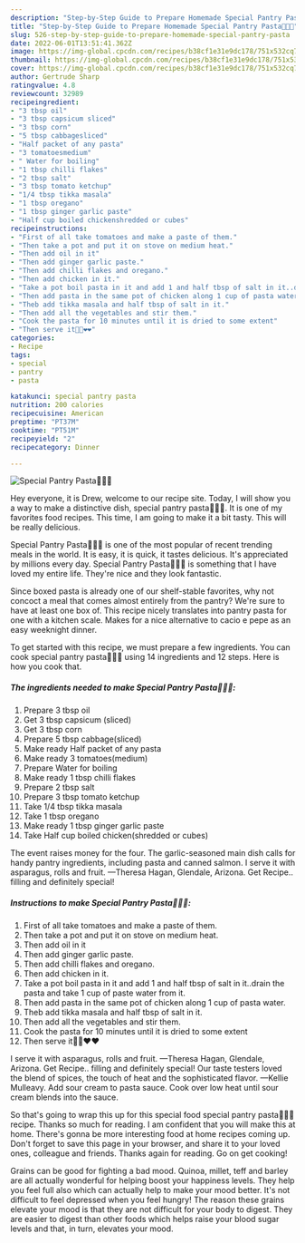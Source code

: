 ```yaml
---
description: "Step-by-Step Guide to Prepare Homemade Special Pantry Pasta🥰🥰🤙"
title: "Step-by-Step Guide to Prepare Homemade Special Pantry Pasta🥰🥰🤙"
slug: 526-step-by-step-guide-to-prepare-homemade-special-pantry-pasta
date: 2022-06-01T13:51:41.362Z
image: https://img-global.cpcdn.com/recipes/b38cf1e31e9dc178/751x532cq70/special-pantry-pasta🥰🥰🤙-recipe-main-photo.jpg
thumbnail: https://img-global.cpcdn.com/recipes/b38cf1e31e9dc178/751x532cq70/special-pantry-pasta🥰🥰🤙-recipe-main-photo.jpg
cover: https://img-global.cpcdn.com/recipes/b38cf1e31e9dc178/751x532cq70/special-pantry-pasta🥰🥰🤙-recipe-main-photo.jpg
author: Gertrude Sharp
ratingvalue: 4.8
reviewcount: 32989
recipeingredient:
- "3 tbsp oil"
- "3 tbsp capsicum sliced"
- "3 tbsp corn"
- "5 tbsp cabbagesliced"
- "Half packet of any pasta"
- "3 tomatoesmedium"
- " Water for boiling"
- "1 tbsp chilli flakes"
- "2 tbsp salt"
- "3 tbsp tomato ketchup"
- "1/4 tbsp tikka masala"
- "1 tbsp oregano"
- "1 tbsp ginger garlic paste"
- "Half cup boiled chickenshredded or cubes"
recipeinstructions:
- "First of all take tomatoes and make a paste of them."
- "Then take a pot and put it on stove on medium heat."
- "Then add oil in it"
- "Then add ginger garlic paste."
- "Then add chilli flakes and oregano."
- "Then add chicken in it."
- "Take a pot boil pasta in it and add 1 and half tbsp of salt in it..drain the pasta and take 1 cup of paste water from it."
- "Then add pasta in the same pot of chicken along 1 cup of pasta water."
- "Theb add tikka masala and half tbsp of salt in it."
- "Then add all the vegetables and stir them."
- "Cook the pasta for 10 minutes until it is dried to some extent"
- "Then serve it🥰🥰❤❤"
categories:
- Recipe
tags:
- special
- pantry
- pasta

katakunci: special pantry pasta 
nutrition: 200 calories
recipecuisine: American
preptime: "PT37M"
cooktime: "PT51M"
recipeyield: "2"
recipecategory: Dinner

---
```



![Special Pantry Pasta🥰🥰🤙](https://img-global.cpcdn.com/recipes/b38cf1e31e9dc178/751x532cq70/special-pantry-pasta🥰🥰🤙-recipe-main-photo.jpg)

Hey everyone, it is Drew, welcome to our recipe site. Today, I will show you a way to make a distinctive dish, special pantry pasta🥰🥰🤙. It is one of my favorites food recipes. This time, I am going to make it a bit tasty. This will be really delicious.

Special Pantry Pasta🥰🥰🤙 is one of the most popular of recent trending meals in the world. It is easy, it is quick, it tastes delicious. It's appreciated by millions every day. Special Pantry Pasta🥰🥰🤙 is something that I have loved my entire life. They're nice and they look fantastic.

Since boxed pasta is already one of our shelf-stable favorites, why not concoct a meal that comes almost entirely from the pantry? We&#39;re sure to have at least one box of. This recipe nicely translates into pantry pasta for one with a kitchen scale. Makes for a nice alternative to cacio e pepe as an easy weeknight dinner.


To get started with this recipe, we must prepare a few ingredients. You can cook special pantry pasta🥰🥰🤙 using 14 ingredients and 12 steps. Here is how you cook that.

<!--inarticleads1-->

##### The ingredients needed to make Special Pantry Pasta🥰🥰🤙:

1. Prepare 3 tbsp oil
1. Get 3 tbsp capsicum (sliced)
1. Get 3 tbsp corn
1. Prepare 5 tbsp cabbage(sliced)
1. Make ready Half packet of any pasta
1. Make ready 3 tomatoes(medium)
1. Prepare  Water for boiling
1. Make ready 1 tbsp chilli flakes
1. Prepare 2 tbsp salt
1. Prepare 3 tbsp tomato ketchup
1. Take 1/4 tbsp tikka masala
1. Take 1 tbsp oregano
1. Make ready 1 tbsp ginger garlic paste
1. Take Half cup boiled chicken(shredded or cubes)


The event raises money for the four. The garlic-seasoned main dish calls for handy pantry ingredients, including pasta and canned salmon. I serve it with asparagus, rolls and fruit. —Theresa Hagan, Glendale, Arizona. Get Recipe.. filling and definitely special! 

<!--inarticleads2-->

##### Instructions to make Special Pantry Pasta🥰🥰🤙:

1. First of all take tomatoes and make a paste of them.
1. Then take a pot and put it on stove on medium heat.
1. Then add oil in it
1. Then add ginger garlic paste.
1. Then add chilli flakes and oregano.
1. Then add chicken in it.
1. Take a pot boil pasta in it and add 1 and half tbsp of salt in it..drain the pasta and take 1 cup of paste water from it.
1. Then add pasta in the same pot of chicken along 1 cup of pasta water.
1. Theb add tikka masala and half tbsp of salt in it.
1. Then add all the vegetables and stir them.
1. Cook the pasta for 10 minutes until it is dried to some extent
1. Then serve it🥰🥰❤❤


I serve it with asparagus, rolls and fruit. —Theresa Hagan, Glendale, Arizona. Get Recipe.. filling and definitely special! Our taste testers loved the blend of spices, the touch of heat and the sophisticated flavor. —Kellie Mulleavy. Add sour cream to pasta sauce. Cook over low heat until sour cream blends into the sauce. 

So that's going to wrap this up for this special food special pantry pasta🥰🥰🤙 recipe. Thanks so much for reading. I am confident that you will make this at home. There's gonna be more interesting food at home recipes coming up. Don't forget to save this page in your browser, and share it to your loved ones, colleague and friends. Thanks again for reading. Go on get cooking!

Grains can be good for fighting a bad mood. Quinoa, millet, teff and barley are all actually wonderful for helping boost your happiness levels. They help you feel full also which can actually help to make your mood better. It's not difficult to feel depressed when you feel hungry! The reason these grains elevate your mood is that they are not difficult for your body to digest. They are easier to digest than other foods which helps raise your blood sugar levels and that, in turn, elevates your mood.
